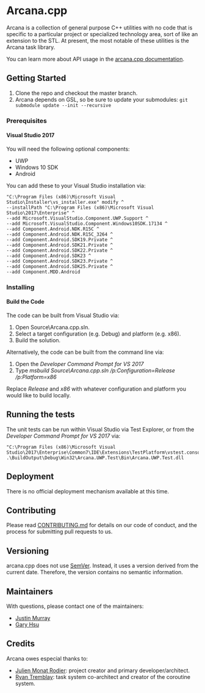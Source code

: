 # Arcana.cpp

Arcana is a collection of general purpose C++ utilities with no code that is specific to a particular project or specialized technology area, sort of like an extension to the STL.  At present, the most notable of these utilities is the Arcana task library.

You can learn more about API usage in the [arcana.cpp documentation](Source/Arcana.md).

## Getting Started

1. Clone the repo and checkout the master branch.
1. Arcana depends on GSL, so be sure to update your submodules: `git submodule update --init --recursive`

### Prerequisites

#### Visual Studio 2017

You will need the following optional components:

- UWP
- Windows 10 SDK
- Android

You can add these to your Visual Studio installation via:

```batch
"C:\Program Files (x86)\Microsoft Visual Studio\Installer\vs_installer.exe" modify ^
--installPath "C:\Program Files (x86)\Microsoft Visual Studio\2017\Enterprise" ^
--add Microsoft.VisualStudio.Component.UWP.Support ^
--add Microsoft.VisualStudio.Component.Windows10SDK.17134 ^
--add Component.Android.NDK.R15C ^
--add Component.Android.NDK.R15C_3264 ^
--add Component.Android.SDK19.Private ^
--add Component.Android.SDK21.Private ^
--add Component.Android.SDK22.Private ^
--add Component.Android.SDK23 ^
--add Component.Android.SDK23.Private ^
--add Component.Android.SDK25.Private ^
--add Component.MDD.Android
```

### Installing

#### Build the Code

The code can be built from Visual Studio via:

1. Open Source\Arcana.cpp.sln.
1. Select a target configuration (e.g. Debug) and platform (e.g. x86).
1. Build the solution.

Alternatively, the code can be built from the command line via:

1. Open the *Developer Command Prompt for VS 2017*
1. Type *msbuild Source\Arcana.cpp.sln /p:Configuration=Release /p:Platform=x86*

Replace *Release* and *x86* with whatever configuration and platform you would like to build locally.

## Running the tests

The unit tests can be run within Visual Studio via Test Explorer, or from the *Developer Command Prompt for VS 2017* via:

```batch
"C:\Program Files (x86)\Microsoft Visual Studio\2017\Enterprise\Common7\IDE\Extensions\TestPlatform\vstest.console.exe" .\BuildOutput\Debug\Win32\Arcana.UWP.Test\Bin\Arcana.UWP.Test.dll
```

## Deployment

There is no official deployment mechanism available at this time.

## Contributing

Please read [CONTRIBUTING.md](CONTRIBUTING.md) for details on our code of conduct, and the process for submitting pull requests to us.

## Versioning

arcana.cpp does not use [SemVer](http://semver.org/). Instead, it uses a version derived from the current date. Therefore, the version contains no semantic information.

## Maintainers

With questions, please contact one of the maintainers:

- [Justin Murray](https://twitter.com/syntheticmagus)
- [Gary Hsu](https://twitter.com/bghgary)

## Credits

Arcana owes especial thanks to:

- [Julien Monat Rodier](https://github.com/jumonatr): project creator and primary developer/architect.
- [Ryan Tremblay](https://github.com/ryantrem): task system co-architect and creator of the coroutine system.
